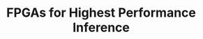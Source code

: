---
categories:
- bkk19
description: GPUs are often used to accelerate machine learning inference as they
  offer improvements in performance over standard processors. FPGAs, however, have
  unique capabilities that offer performance advantages over both CPUs and GPUs. This
  session will introduce those capabilities and explore some metrics.
future_image:
  featured: 'true'
  path: /assets/images/featured-images/bkk19/BKK19-321.png
session_attendee_num: '1'
session_id: BKK19-321
session_room: Session Room 3 (Lotus 10)
session_slot:
  end_time: '2019-04-03 14:25:00'
  start_time: '2019-04-03 14:00:00'
session_speakers:
- speaker_bio: Experienced Staff Product Engineer with a demonstrated history of working
    in the semiconductors industry. Skilled in EDA, RTL Coding, Embedded Linux, SystemVerilog,
    and Application-Specific Integrated Circuits (ASIC). Strong marketing professional
    with a BSEE focused in Electrical Engineering from Drexel University.
  speaker_company: Xilinx
  speaker_image: /assets/images/speakers/bkk19/craig-abramson.jpg
  speaker_location: ''
  speaker_name: Craig Abramson
  speaker_position: Xilinx Technical Marketing
  speaker_username: abramson3
session_track: Machine Learning/AI
tag: session
tags:
- IoT and Embedded
title: FPGAs for Highest Performance Inference
---